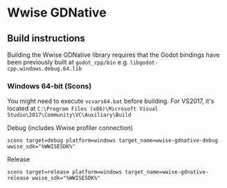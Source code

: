 # Wwise GDNative

## Build instructions

Building the Wwise GDNative library requires that the Godot bindings have been previously built at `godot_cpp/bin` e.g. `libgodot-cpp.windows.debug.64.lib`

### Windows 64-bit (Scons)

You might need to execute `vcvars64.bat` before building. For VS2017, it's located at `C:\Program Files (x86)\Microsoft Visual Studio\2017\Community\VC\Auxiliary\Build`

Debug (includes Wwise profiler connection)

```
scons target=debug platform=windows target_name=wwise-gdnative-debug wwise_sdk="%WWISESDK%"
```

Release

```
scons target=release platform=windows target_name=wwise-gdnative-release wwise_sdk="%WWISESDK%"
```
